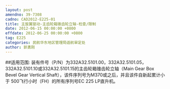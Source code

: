 ```yaml
---
layout: post
amendno: 39-7308
cadno: CAD2012-E225-01
title: 主旋翼驱动-主齿轮箱锥齿轮立轴-检查/限制
date: 2012-06-15 00:00:00 +0800
effdate: 2012-06-25 00:00:00 +0800
tag: E225
categories: 民航华东地区管理局适航审定处
author: 郭勇刚
---
```


##适用范围:
装有件号（P/N）为332A32.5101.00，332A32.5101.05，332A32.5101.10或332A32.5101.15的主齿轮箱锥齿轮立轴（Main Gear Box Bevel Gear Vertical Shaft），该件序列号为M370或之后，并且该件自新起累计小于 500飞行小时（FH）的所有序列号EC 225 LP直升机。

